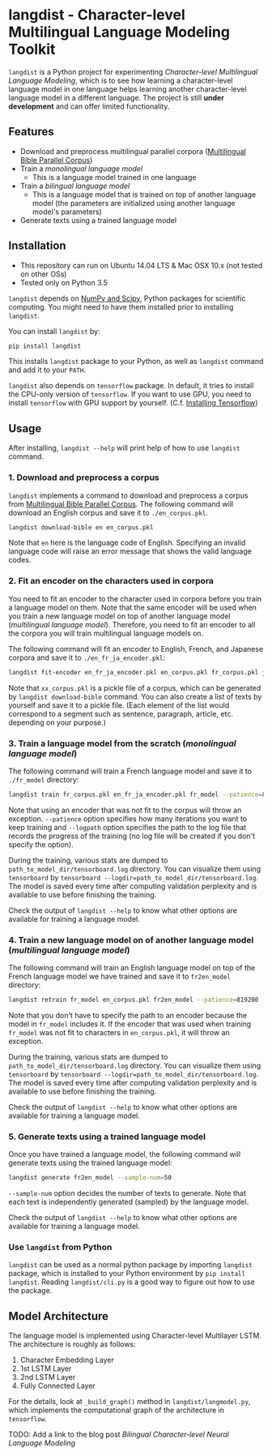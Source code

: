 langdist - Character-level Multilingual Language Modeling Toolkit
=================================================================

`langdist` is a Python project for experimenting *Character-level Multilingual Language Modeling*, which is to see how learning a character-level language model in one language helps learning another character-level language model in a different language. The project is still **under development** and can offer limited functionality.


Features
--------
- Download and preprocess multilingual parallel corpora ([Multilingual Bible Parallel Corpus](http://christos-c.com/bible/))
- Train a *monolingual language model*
  - This is a language model trained in one language
- Train a *bilingual language model*
  - This is a language model that is trained on top of another language model (the parameters are initialized using another language model's parameters)
- Generate texts using a trained language model


Installation
------------
- This repository can run on Ubuntu 14.04 LTS & Mac OSX 10.x (not tested on other OSs)
- Tested only on Python 3.5

`langdist` depends on [NumPy and Scipy](https://www.scipy.org/install.html), Python packages for scientific computing. You might need to have them installed prior to installing `langdist`.

You can install `langdist` by:

```bash
pip install langdist
```

This installs `langdist` package to your Python, as well as `langdist` command and add it to your `PATH`.

`langdist` also depends on `tensorflow` package. In default, it tries to install the CPU-only version of `tensorflow`. If you want to use GPU, you need to install `tensorflow` with GPU support by yourself. (C.f. [Installing Tensorflow](https://www.tensorflow.org/install/))


Usage
-----

After installing, `langdist --help` will print help of how to use `langdist` command.

### 1. Download and preprocess a corpus

`langdist` implements a command to download and preprocess a corpus from [Multilingual Bible Parallel Corpus](http://christos-c.com/bible/). The following command will download an English corpus and save it to `./en_corpus.pkl`.

```bash
langdist download-bible en en_corpus.pkl
```

Note that `en` here is the language code of English. Specifying an invalid language code will raise an error message that shows the valid language codes.

### 2. Fit an encoder on the characters used in corpora

You need to fit an encoder to the character used in corpora before you train a language model on them. Note that the same encoder will be used when you train a new language model on top of another language model (*multilingual language model*). Therefore, you need to fit an encoder to all the corpora you will train multilingual language models on.

The following command will fit an encoder to English, French, and Japanese corpora and save it to `./en_fr_ja_encoder.pkl`:

```bash
langdist fit-encoder en_fr_ja_encoder.pkl en_corpus.pkl fr_corpus.pkl ja_corpus.pkl
```

Note that `xx_corpus.pkl` is a pickle file of a corpus, which can be generated by `langdist download-bible` command. You can also create a list of texts by yourself and save it to a pickle file. (Each element of the list would correspond to a segment such as sentence, paragraph, article, etc. depending on your purpose.)

### 3. Train a language model from the scratch (*monolingual language model*)

The following command will train a French language model and save it to `./fr_model` directory:

```bash
langdist train fr_corpus.pkl en_fr_ja_encoder.pkl fr_model --patience=819200 --logpath=fr.log
```

Note that using an encoder that was not fit to the corpus will throw an exception. `--patience` option specifies how many iterations you want to keep training and `--logpath` option specifies the path to the log file that records the progress of the training (no log file will be created if you don't specify the option).

During the training, various stats are dumped to `path_to_model_dir/tensorboard.log` directory. You can visualize them using `tensorboard` by `tensorboard --logdir=path_to_model_dir/tensorboard.log`. The model is saved every time after computing validation perplexity and is available to use before finishing the training.

Check the output of `langdist --help` to know what other options are available for training a language model.

### 4. Train a new language model on of another language model (*multilingual language model*)

The following command will train an English language model on top of the French language model we have trained and save it to `fr2en_model` directory:

```bash
langdist retrain fr_model en_corpus.pkl fr2en_model --patience=819200 --logpath=langdist.log
```

Note that you don't have to specify the path to an encoder because the model in `fr_model` includes it. If the encoder that was used when training `fr_model` was not fit to characters in `en_corpus.pkl`, it will throw an exception.

During the training, various stats are dumped to `path_to_model_dir/tensorboard.log` directory. You can visualize them using `tensorboard` by `tensorboard --logdir=path_to_model_dir/tensorboard.log`. The model is saved every time after computing validation perplexity and is available to use before finishing the training.

Check the output of `langdist --help` to know what other options are available for training a language model.

### 5. Generate texts using a trained language model

Once you have trained a language model, the following command will generate texts using the trained language model:

```bash
langdist generate fr2en_model --sample-num=50
```

`--sample-num` option decides the number of texts to generate. Note that each text is independently generated (sampled) by the language model.

Check the output of `langdist --help` to know what other options are available for training a language model.


### Use `langdist` from Python

`langdist` can be used as a normal python package by importing `langdist` package, which is installed to your Python environment by `pip install langdist`. Reading `langdist/cli.py` is a good way to figure out how to use the package.

Model Architecture
------------------
The language model is implemented using Character-level Multilayer LSTM. The architecture is roughly as follows:

1. Character Embedding Layer
2. 1st LSTM Layer
3. 2nd LSTM Layer
4. Fully Connected Layer

For the details, look at `_build_graph()` method in `langdist/langmodel.py`, which implements the computational graph of the architecture in `tensorflow`.

TODO: Add a link to the blog post *Bilingual Character-level Neural Language Modeling*
